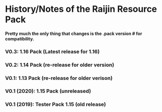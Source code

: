 # History/Notes of the Raijin Resource Pack
#### Pretty much the only thing that changes is the .pack version # for compatibility.


### V0.3: 1.16 Pack (Latest release for 1.16)

### V0.2: 1.14 Pack (re-release for older version)

### V0.1: 1.13 Pack (re-release for older verison)

### V0.1 (2020): 1.15 Pack  (unreleased)

### V0.1 (2019): Tester Pack 1.15  (old release)
